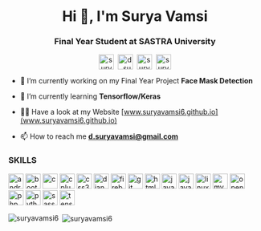 <h1 align="center">Hi 👋, I'm Surya Vamsi</h1>
<h3 align="center">Final Year Student at SASTRA University</h3>
<p align="center">
<a href="https://dev.to/suryavamsi6" target="blank"><img align="center" src="https://cdn.jsdelivr.net/npm/simple-icons@3.0.1/icons/dev-dot-to.svg" alt="suryavamsi6" height="30" width="30" /></a>&nbsp;
<a href="https://twitter.com/d_suryavamsi" target="blank"><img align="center" src="https://cdn.jsdelivr.net/npm/simple-icons@3.0.1/icons/twitter.svg" alt="d_suryavamsi" height="30" width="30" /></a>&nbsp;
<a href="https://linkedin.com/in/surya-vamsi-d-78bb58111" target="blank"><img align="center" src="https://cdn.jsdelivr.net/npm/simple-icons@3.0.1/icons/linkedin.svg" alt="surya-vamsi-d-78bb58111" height="30" width="30" /></a>&nbsp;
<a href="https://www.reddit.com/user/suryavamsi06" targe="blank"><img align="center" src='https://cdn.jsdelivr.net/npm/simple-icons@3.0.1/icons/reddit.svg' alt='suryavamsi06' height='30' width="30"></a>
</p>

- 🔭 I’m currently working on my Final Year Project **Face Mask Detection**

- 🌱 I’m currently learning **Tensorflow/Keras**

- 👨‍💻 Have a look at my Website [www.suryavamsi6.github.io](www.suryavamsi6.github.io)

- 📫 How to reach me **d.suryavamsi@gmail.com**

### SKILLS
<!-- BLOG-POST-LIST:START -->
<!-- BLOG-POST-LIST:END -->

<p align="left"><img src="https://devicons.github.io/devicon/devicon.git/icons/android/android-original-wordmark.svg" alt="android" height="30" width="30"/> <img src="https://devicons.github.io/devicon/devicon.git/icons/bootstrap/bootstrap-plain.svg" alt="bootstrap"  height="30" width="30"/> <img src="https://devicons.github.io/devicon/devicon.git/icons/c/c-original.svg" alt="c"  height="30" width="30"/> <img src="https://devicons.github.io/devicon/devicon.git/icons/cplusplus/cplusplus-original.svg" alt="cplusplus"  height="30" width="30"/> <img src="https://devicons.github.io/devicon/devicon.git/icons/css3/css3-original-wordmark.svg" alt="css3"  height="30" width="30"/> <img src="https://devicons.github.io/devicon/devicon.git/icons/django/django-original.svg" alt="django"  height="30" width="30"/> <img src="https://www.vectorlogo.zone/logos/firebase/firebase-icon.svg" alt="firebase"  height="30" width="30"/> <img src="https://www.vectorlogo.zone/logos/git-scm/git-scm-icon.svg" alt="git"  height="30" width="30"/> <img src="https://devicons.github.io/devicon/devicon.git/icons/html5/html5-original-wordmark.svg" alt="html5"  height="30" width="30"/> <img src="https://devicons.github.io/devicon/devicon.git/icons/java/java-original-wordmark.svg" alt="java"  height="30" width="30"/> <img src="https://devicons.github.io/devicon/devicon.git/icons/javascript/javascript-original.svg" alt="javascript"  height="30" width="30"/> <img src="https://devicons.github.io/devicon/devicon.git/icons/linux/linux-original.svg" alt="linux"  height="30" width="30"/> <img src="https://devicons.github.io/devicon/devicon.git/icons/mysql/mysql-original-wordmark.svg" alt="mysql" height="30" width="30"/> <img src="https://www.vectorlogo.zone/logos/opencv/opencv-icon.svg" alt="opencv"  height="30" width="30"/> <img src="https://devicons.github.io/devicon/devicon.git/icons/php/php-original.svg" alt="php" height="30" width="30"/> <img src="https://devicons.github.io/devicon/devicon.git/icons/python/python-original.svg" alt="python"  height="30" width="30"/> <img src="https://devicons.github.io/devicon/devicon.git/icons/sass/sass-original.svg" alt="sass"  height="30" width="30"/> <img src="https://www.vectorlogo.zone/logos/tensorflow/tensorflow-icon.svg" alt="tensorflow"  height="30" width="30"/></p><p><img align="left" src="https://github-readme-stats.vercel.app/api/top-langs/?username=suryavamsi6&hide=html&theme=dracula" alt="suryavamsi6" /></p>

<p>&nbsp;<img align="center" src="https://github-readme-stats.vercel.app/api?username=suryavamsi6&show_icons=true&theme=dracula" alt="suryavamsi6" /></p>


